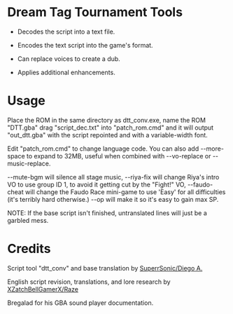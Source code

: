 # Dream Tag Tournament Tools

- Decodes the script into a text file.

- Encodes the text script into the game's format.

- Can replace voices to create a dub.

- Applies additional enhancements.


# Usage

Place the ROM in the same directory as dtt_conv.exe, name the ROM "DTT.gba" drag "script_dec.txt" into "patch_rom.cmd" and it will output "out_dtt.gba" with the script repointed and with a variable-width font.

Edit "patch_rom.cmd" to change language code.
You can also add --more-space to expand to 32MB, useful when combined with --vo-replace or --music-replace.

--mute-bgm will silence all stage music, --riya-fix will change Riya's intro VO to use group ID 1, to avoid it getting cut by the "Fight!" VO, --faudo-cheat will change the Faudo Race mini-game to use 'Easy' for all difficulties (it's terribly hard otherwise.) --op will make it so it's easy to gain max SP.

NOTE: If the base script isn't finished, untranslated lines will just be a garbled mess.


# Credits

Script tool "dtt_conv" and base translation by [SuperrSonic/Diego A.](https://www.youtube.com/@SuperrSonic)

English script revision, translations, and lore research by [XZatchBellGamerX/Raze](https://www.youtube.com/@XZatchBellGamerX)

Bregalad for his GBA sound player documentation.
